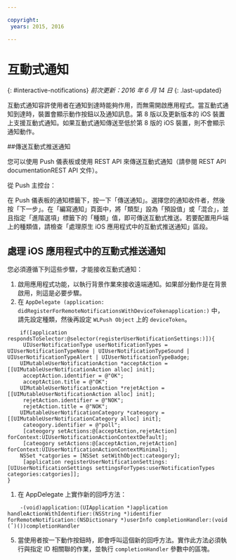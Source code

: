 ```yaml
---

copyright:
 years: 2015, 2016

---
```


# 互動式通知
{: #interactive-notifications}
*前次更新：2016 年 6 月 14 日*
{: .last-updated}

互動式通知容許使用者在通知到達時能夠作用，而無需開啟應用程式。當互動式通知到達時，裝置會顯示動作按鈕以及通知訊息。第 8 版以及更新版本的 iOS 裝置上支援互動式通知。如果互動式通知傳送至低於第 8 版的 iOS 裝置，則不會顯示通知動作。

##傳送互動式推送通知


您可以使用 Push 儀表板或使用 REST API 來傳送互動式通知（請參閱 REST API documentationREST API 文件）。

從 Push 主控台： 

在 Push 儀表板的通知標籤下，按一下「傳送通知」。選擇您的通知收件者，然後按「下一步」。在「編寫通知」頁面中，將「類型」設為「預設值」或「混合」，並且指定「進階選項」標籤下的「種類」值，即可傳送互動式推送。若要配置用戶端上的種類值，請檢查「處理原生 iOS 應用程式中的互動式推送通知」區段。

## 處理 iOS 應用程式中的互動式推送通知

您必須遵循下列這些步驟，才能接收互動式通知：

1. 啟用應用程式功能，以執行背景作業來接收遠端通知。如果部分動作是在背景啟用，則這是必要步驟。
1. 在 `AppDelegate (application: didRegisterForRemoteNotificationsWithDeviceTokenapplication:)` 中，請先設定種類，然後再設定 `WLPush Object` 上的 `deviceToken`。

```
	if([application respondsToSelector:@selector(registerUserNotificationSettings:)]){
	 UIUserNotificationType userNotificationTypes = UIUserNotificationTypeNone | UIUserNotificationTypeSound | UIUserNotificationTypeAlert | UIUserNotificationTypeBadge;
	UIMutableUserNotificationAction *acceptAction = [[UIMutableUserNotificationAction alloc] init];
	 acceptAction.identifier = @"OK";
	 acceptAction.title = @"OK";
	UIMutableUserNotificationAction *rejetAction = [[UIMutableUserNotificationAction alloc] init];
	 rejetAction.identifier = @"NOK";
	 rejetAction.title = @"NOK";
	UIMutableUserNotificationCategory *cateogory = [[UIMutableUserNotificationCategory alloc] init];
	 cateogory.identifier = @"poll";
	 [cateogory setActions:@[acceptAction,rejetAction] forContext:UIUserNotificationActionContextDefault];
	 [cateogory setActions:@[acceptAction,rejetAction] forContext:UIUserNotificationActionContextMinimal];
	NSSet *catgories = [NSSet setWithObject:cateogory];
	 [application registerUserNotificationSettings:[UIUserNotificationSettings settingsForTypes:userNotificationTypes categories:catgories]];
}
```

1. 在 AppDelegate 上實作新的回呼方法：

```
	-(void)application:(UIApplication *)application handleActionWithIdentifier:(NSString *)identifier forRemoteNotification:(NSDictionary *)userInfo completionHandler:(void (ˆ)())completionHandler
``` 

5. 當使用者按一下動作按鈕時，即會呼叫這個新的回呼方法。實作此方法必須執行與指定 ID 相關聯的作業，並執行 `completionHandler` 參數中的區塊。
